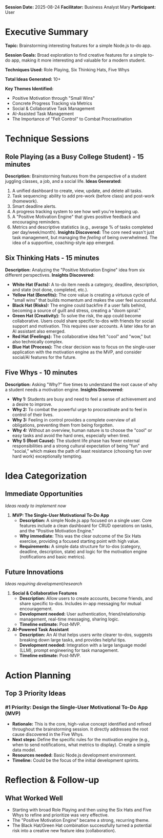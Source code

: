 **Session Date:** 2025-08-24
**Facilitator:** Business Analyst Mary
**Participant:** User

# Executive Summary
**Topic:** Brainstorming interesting features for a simple Node.js to-do app.

**Session Goals:** Broad exploration to find creative features for a simple to-do app, making it more interesting and valuable for a modern student.

**Techniques Used:** Role Playing, Six Thinking Hats, Five Whys

**Total Ideas Generated:** 10+

**Key Themes Identified:**
- Positive Motivation through "Small Wins"
- Concrete Progress Tracking via Metrics
- Social & Collaborative Task Management
- AI-Assisted Task Management
- The Importance of "Felt Control" to Combat Procrastination

# Technique Sessions
## Role Playing (as a Busy College Student) - 15 minutes
**Description:** Brainstorming features from the perspective of a student juggling classes, a job, and a social life.
**Ideas Generated:**
1.  A unified dashboard to create, view, update, and delete all tasks.
2.  Task sequencing: ability to add pre-work (before class) and post-work (homework).
3.  Smart deadline alerts.
4.  A progress tracking system to see how well you're keeping up.
5.  A "Positive Motivation Engine" that gives positive feedback and encouraging reminders.
6.  Metrics and descriptive statistics (e.g., average % of tasks completed per day/week/month).
**Insights Discovered:** The core need wasn't just task management, but managing the *feeling* of being overwhelmed. The idea of a supportive, coaching-style app emerged.

## Six Thinking Hats - 15 minutes
**Description:** Analyzing the "Positive Motivation Engine" idea from six different perspectives.
**Insights Discovered:**
-   **White Hat (Facts):** A to-do item needs a category, deadline, description, and state (not done, completed, etc.).
-   **Yellow Hat (Benefits):** The core value is creating a virtuous cycle of "small wins" that builds momentum and makes the user feel successful.
-   **Black Hat (Risks):** The engine could backfire if a user falls behind, becoming a source of guilt and stress, creating a "doom spiral."
-   **Green Hat (Creativity):** To solve the risk, the app could become collaborative. Users could share specific to-dos with friends for social support and motivation. This requires user accounts. A later idea for an AI assistant also emerged.
-   **Red Hat (Feelings):** The collaborative idea felt "cool" and "wow," but also technically complex.
-   **Blue Hat (Process):** The clear decision was to focus on the single-user application with the motivation engine as the MVP, and consider social/AI features for the future.

## Five Whys - 10 minutes
**Description:** Asking "Why?" five times to understand the root cause of why a student needs a motivation engine.
**Insights Discovered:**
-   **Why 1:** Students are busy and need to feel a sense of achievement and a desire to improve.
-   **Why 2:** To combat the powerful urge to procrastinate and to feel in control of their lives.
-   **Why 3:** Feeling in control provides a complete overview of all obligations, preventing them from being forgotten.
-   **Why 4:** Without an overview, human nature is to choose the "cool" or easy tasks and avoid the hard ones, especially when tired.
-   **Why 5 (Root Cause):** The student life phase has fewer external responsibilities and a strong cultural expectation of being "fun" and "social," which makes the path of least resistance (choosing fun over hard work) exceptionally tempting.

# Idea Categorization
## Immediate Opportunities
*Ideas ready to implement now*
1.  **MVP: The Single-User Motivational To-Do App**
    -   **Description:** A simple Node.js app focused on a single user. Core features include a clean dashboard for CRUD operations on tasks, and the "Positive Motivation Engine."
    -   **Why immediate:** This was the clear outcome of the Six Hats exercise, providing a focused starting point with high value.
    -   **Requirements:** A simple data structure for to-dos (category, deadline, description, state) and logic for the motivation engine (notifications and basic metrics).

## Future Innovations
*Ideas requiring development/research*
1.  **Social & Collaborative Features**
    -   **Description:** Allow users to create accounts, become friends, and share specific to-dos. Includes in-app messaging for mutual encouragement.
    -   **Development needed:** User authentication, friend/relationship management, real-time messaging, sharing logic.
    -   **Timeline estimate:** Post-MVP.
2.  **AI-Powered Task Assistant**
    -   **Description:** An AI that helps users write clearer to-dos, suggests breaking down large tasks, and provides helpful tips.
    -   **Development needed:** Integration with a large language model (LLM), prompt engineering for task management.
    -   **Timeline estimate:** Post-MVP.

# Action Planning
## Top 3 Priority Ideas
### #1 Priority: Design the Single-User Motivational To-Do App (MVP)
-   **Rationale:** This is the core, high-value concept identified and refined throughout the brainstorming session. It directly addresses the root cause discovered in the Five Whys.
-   **Next steps:** Define the specific rules for the motivation engine (e.g., when to send notifications, what metrics to display). Create a simple data model.
-   **Resources needed:** Basic Node.js development environment.
-   **Timeline:** Could be the focus of the initial development sprints.

# Reflection & Follow-up
## What Worked Well
-   Starting with broad Role Playing and then using the Six Hats and Five Whys to refine and prioritize was very effective.
-   The "Positive Motivation Engine" became a strong, recurring theme.
-   The Black Hat/Green Hat combination successfully turned a potential risk into a creative new feature idea (collaboration).
